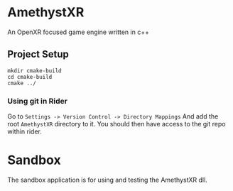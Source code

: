 # AmethystXR
An OpenXR focused game engine written in c++

## Project Setup

```
mkdir cmake-build
cd cmake-build
cmake ../
```

### Using git in Rider

Go to `Settings -> Version Control -> Directory Mappings` And
add the root `AmethystXR` directory to it. You should then have
access to the git repo within rider.

# Sandbox

The sandbox application is for using and testing the AmethystXR dll.